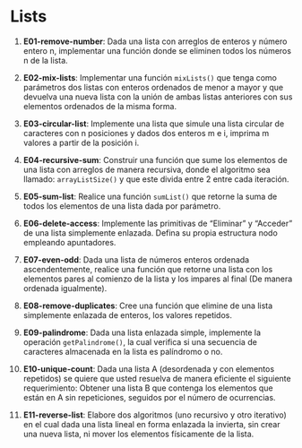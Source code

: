 # Lists

1) **E01-remove-number**: Dada una lista con arreglos de enteros y número entero n, implementar una función donde se eliminen todos los números n de la lista.

2) **E02-mix-lists**: Implementar una función `mixLists()` que tenga como parámetros dos listas con enteros ordenados de menor a mayor y que devuelva una nueva lista con la unión de ambas listas anteriores con sus elementos ordenados de la misma forma.

3) **E03-circular-list**: Implemente una lista que simule una lista circular de caracteres con n posiciones y dados dos enteros m e i, imprima m valores a partir de la posición i.

4) **E04-recursive-sum**: Construir una función que sume los elementos de una lista con arreglos de manera recursiva, donde el algoritmo sea llamado: `arrayListSize()` y que este divida entre 2 entre cada iteración.

5) **E05-sum-list**: Realice una función `sumList()` que retorne la suma de todos los elementos de una lista dada por parámetro.

6) **E06-delete-access**: Implemente las primitivas de “Eliminar” y “Acceder” de una lista simplemente enlazada. Defina su propia estructura nodo empleando apuntadores.

7) **E07-even-odd**: Dada una lista de números enteros ordenada ascendentemente, realice una función que retorne una lista con los elementos pares al comienzo de la lista y los impares al final (De manera ordenada igualmente).

8) **E08-remove-duplicates**: Cree una función que elimine de una lista simplemente enlazada de enteros, los valores repetidos.

9) **E09-palindrome**: Dada una lista enlazada simple, implemente la operación `getPalindrome()`, la cual verifica si una secuencia de caracteres almacenada en la lista es palíndromo o no.

10) **E10-unique-count**: Dada una lista A (desordenada y con elementos repetidos) se quiere que usted resuelva de manera eficiente el siguiente requerimiento: Obtener una lista B que contenga los elementos que están en A sin repeticiones, seguidos por el número de ocurrencias.

11) **E11-reverse-list**: Elabore dos algoritmos (uno recursivo y otro iterativo) en el cual dada una lista lineal en forma enlazada la invierta, sin crear una nueva lista, ni mover los elementos físicamente de la lista.
